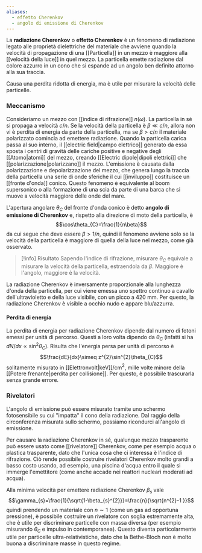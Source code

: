 ```yaml
---
aliases:
  - effetto Cherenkov
  - angolo di emissione di Cherenkov
---
```

La **radiazione Cherenkov** o **effetto Cherenkov** è un fenomeno di radiazione legato alle proprietà dielettriche del materiale che avviene quando la velocità di propagazione di una [[Particella]] in un mezzo è maggiore alla [[velocità della luce]] in quel mezzo. La particella emette radiazione dal colore azzurro in un cono che si espande ad un angolo ben definito attorno alla sua traccia.

Causa una perdita ridotta di energia, ma è utile per misurare la velocità delle particelle.
### Meccanismo
Consideriamo un mezzo con [[indice di rifrazione]] $n(\omega)$. La particella in sé si propaga a velocità $c/n$. Se la velocità della particella è $\beta\ll c/n$, allora non vi è perdita di energia da parte della particella, ma se $\beta> c/n$ il materiale polarizzato comincia ad emettere radiazione. Quando la particella carica passa al suo interno, il [[electric field|campo elettrico]] generato da essa sposta i centri di gravità delle cariche positive e negative degli [[Atomo|atomi]] del mezzo, creando [[Electric dipole|dipoli elettrici]] che [[polarizzazione|polarizzano]] il mezzo. L'emissione è causata dalla polarizzazione e depolarizzazione del mezzo, che genera lungo la traccia della particella una serie di onde sferiche il cui [[inviluppo]] costituisce un [[fronte d'onda]] conico. Questo fenomeno è equivalente al boom supersonico o alla formazione di una scia da parte di una barca che si muove a velocità maggiore delle onde del mare.

L'apertura angolare $\theta_{C}$ del fronte d'onda conico è detto **angolo di emissione di Cherenkov** e, rispetto alla direzione di moto della particella, è
$$\cos\theta_{C}=\frac{1}{n\beta}$$
da cui segue che deve essere $\beta>1/n$, quindi il fenomeno avviene solo se la velocità della particella è maggiore di quella della luce nel mezzo, come già osservato.

> [!info] Risultato
> Sapendo l'indice di rifrazione, misurare $\theta_{C}$ equivale a misurare la velocità della particella, estraendola da $\beta$. Maggiore è l'angolo, maggiore è la velocità.

La radiazione Cherenkov è inversamente proporzionale alla lunghezza d'onda della particella, per cui viene emessa uno spettro continuo a cavallo dell'ultravioletto e della luce visibile, con un picco a 420 mm. Per questo, la radiazione Cherenkov è visible a occhio nudo e appare blu/azzurra.
#### Perdita di energia
La perdita di energia per radiazione Cherenkov dipende dal numero di fotoni emessi per unità di percorso. Questi a loro volta dipendo da $\theta_{C}$ (infatti si ha $dN/dx\propto \sin^{2}\theta_{C}$). Risulta che l'energia persa per unità di percorso è
$$\frac{dE}{dx}\simeq z^{2}\sin^{2}\theta_{C}$$
solitamente misurato in [[Elettronvolt|keV]]/cm$^{2}$, mille volte minore della [[Potere frenante|perdita per collisione]]. Per questo, è possibile trascurarla senza grande errore.
### Rivelatori
L'angolo di emissione può essere misurato tramite uno schermo fotosensibile su cui "impatta" il cono della radiazione. Dal raggio della circonferenza misurata sullo schermo, possiamo ricondurci all'angolo di emissione.

Per causare la radiazione Cherenkov in sé, qualunque mezzo trasparente può essere usato come [[rivelatore]] Cherenkov, come per esempio acqua o plastica trasparente, dato che l'unica cosa che ci interessa è l'indice di rifrazione. Ciò rende possibile costruire rivelatori Cherenkov molto grandi a basso costo usando, ad esempio, una piscina d'acqua entro il quale si immerge l'emettitore (come anche accade nei reattori nucleari moderati ad acqua).

Alla minima velocità per emettere radiazione Cherenkov $\beta_{s}$ vale
$$\gamma_{s}=\frac{1}{\sqrt{1-\beta_{s}^{2}}}=\frac{n}{\sqrt{n^{2}-1 }}$$
quindi prendendo un materiale con $n\sim1$ (come un gas ad opportuna pressione), è possibile costruire un rivelatore con soglia estremamente alta, che è utile per discriminare particelle con massa diversa (per esempio misurando $\theta_{C}$ e impulso in contemporanea). Questo diventa particolarmente utile per particelle ultra-relativistiche, dato che la Bethe-Bloch non è molto buona a discriminare masse in questo regime.